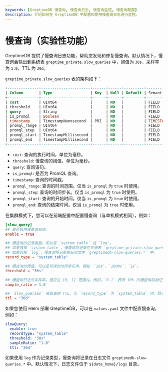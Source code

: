 ```yaml
---
keywords: [GreptimeDB 慢查询, 慢查询日志, 慢查询监控, 慢查询配置]
description: 介绍如何在 GreptimeDB 中配置和使用慢查询日志进行监控。
---
```


# 慢查询（实验性功能）

GreptimeDB 提供了慢查询日志功能，帮助您发现和修复慢查询。默认情况下，慢查询会输出到系统表 `greptime_private.slow_queries` 中，阈值为 `30s`，采样率为 `1.0`，TTL 为 `30d`。

`greptime_private.slow_queries` 表的架构如下：

```sql
+--------------+----------------------+------+------+---------+---------------+
| Column       | Type                 | Key  | Null | Default | Semantic Type |
+--------------+----------------------+------+------+---------+---------------+
| cost         | UInt64               |      | NO   |         | FIELD         |
| threshold    | UInt64               |      | NO   |         | FIELD         |
| query        | String               |      | NO   |         | FIELD         |
| is_promql    | Boolean              |      | NO   |         | FIELD         |
| timestamp    | TimestampNanosecond  | PRI  | NO   |         | TIMESTAMP     |
| promql_range | UInt64               |      | NO   |         | FIELD         |
| promql_step  | UInt64               |      | NO   |         | FIELD         |
| promql_start | TimestampMillisecond |      | NO   |         | FIELD         |
| promql_end   | TimestampMillisecond |      | NO   |         | FIELD         |
+--------------+----------------------+------+------+---------+---------------+
```

- `cost`: 查询的执行时间，单位为毫秒。
- `threshold`: 慢查询的阈值，单位为毫秒。
- `query`: 查询语句。
- `is_promql`: 是否为 PromQL 查询。
- `timestamp`: 查询的时间戳。
- `promql_range`: 查询的时间范围。仅当 `is_promql` 为 `true` 时使用。
- `promql_step`: 查询的时间步长。仅当 `is_promql` 为 `true` 时使用。
- `promql_start`: 查询的开始时间。仅当 `is_promql` 为 `true` 时使用。
- `promql_end`: 查询的结束时间。仅当 `is_promql` 为 `true` 时使用。

在集群模式下，您可以在前端配置中配置慢查询（与单机模式相同），例如：

```toml
[slow_query]
## 是否启用慢查询日志。
enable = true

## 慢查询的记录类型。可以是 `system_table` 或 `log`。
## 如果选择 `system_table`，慢查询将记录在系统表 `greptime_private.slow_queries` 中。
## 如果选择 `log`，慢查询将记录在日志文件 `greptimedb-slow-queries.*` 中。
record_type = "system_table"

## 慢查询的阈值。可以是可读的时间字符串，例如：`10s`，`100ms`，`1s`。
threshold = "30s"

## 慢查询日志的采样率。值应在 (0, 1] 范围内。例如，`0.1` 表示 10% 的慢查询将被记录，`1.0` 表示所有慢查询将被记录。
sample_ratio = 1.0

## `slow_queries` 系统表的 TTL。当 `record_type` 为 `system_table` 时，默认值为 `30d`。
ttl = "30d"
```

如果您使用 Helm 部署 GreptimeDB，可以在 `values.yaml` 文件中配置慢查询，例如：

```yaml
slowQuery:
  enable: true
  recordType: "system_table"
  threshold: "30s"
  sampleRatio: "1.0"
  ttl: "30d"
```

如果使用 `log` 作为记录类型，慢查询将记录在日志文件 `greptimedb-slow-queries.*` 中。默认情况下，日志文件位于 `${data_home}/logs` 目录。
